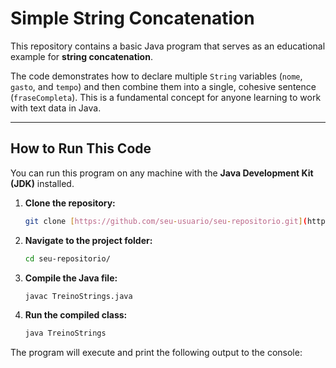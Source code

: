 # Simple String Concatenation

This repository contains a basic Java program that serves as an educational example for **string concatenation**.

The code demonstrates how to declare multiple `String` variables (`nome`, `gasto`, and `tempo`) and then combine them into a single, cohesive sentence (`fraseCompleta`). This is a fundamental concept for anyone learning to work with text data in Java.

---

## How to Run This Code

You can run this program on any machine with the **Java Development Kit (JDK)** installed.

1.  **Clone the repository:**
    ```sh
    git clone [https://github.com/seu-usuario/seu-repositorio.git](https://github.com/seu-usuario/seu-repositorio.git)
    ```

2.  **Navigate to the project folder:**
    ```sh
    cd seu-repositorio/
    ```

3.  **Compile the Java file:**
    ```sh
    javac TreinoStrings.java
    ```

4.  **Run the compiled class:**
    ```sh
    java TreinoStrings
    ```

The program will execute and print the following output to the console:
